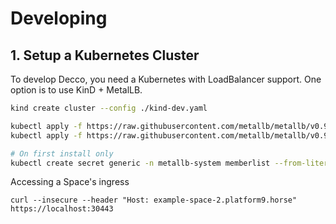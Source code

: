 # Developing

## 1. Setup a Kubernetes Cluster

To develop Decco, you need a Kubernetes with LoadBalancer support. One option is
to use KinD + MetalLB.

```bash
kind create cluster --config ./kind-dev.yaml
```


```bash
kubectl apply -f https://raw.githubusercontent.com/metallb/metallb/v0.9.3/manifests/namespace.yaml
kubectl apply -f https://raw.githubusercontent.com/metallb/metallb/v0.9.3/manifests/metallb.yaml

# On first install only
kubectl create secret generic -n metallb-system memberlist --from-literal=secretkey="$(openssl rand -base64 128)"
```

Accessing a Space's ingress
```
curl --insecure --header "Host: example-space-2.platform9.horse" https://localhost:30443 
```